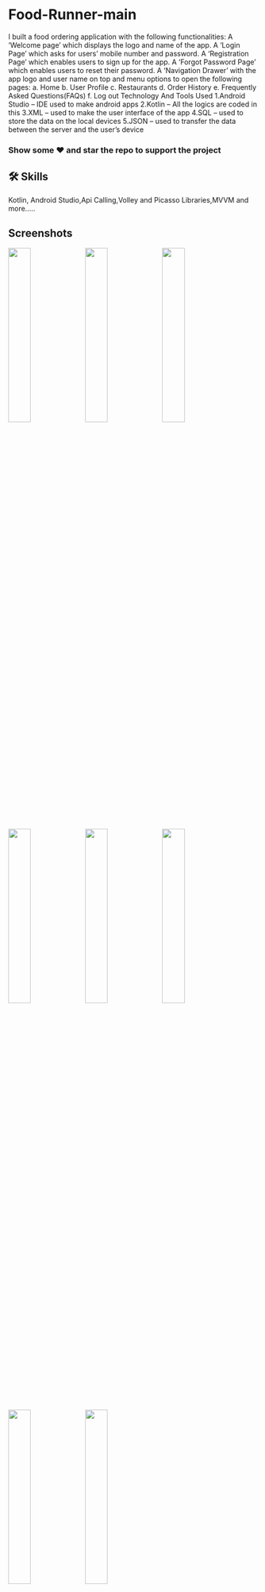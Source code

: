# Food-Runner-main

 I built a food ordering application with the following functionalities: A ‘Welcome page’ which displays the logo 
				    and name of the app. A ‘Login Page’ which asks for users’ mobile number and password. 
				    A ‘Registration Page’ which enables users to sign up for the app. A ‘Forgot Password Page’ which enables users to reset their
				    password. A ‘Navigation Drawer’ with the app logo and user name on top and menu options to open the following pages: 
				    a. Home b. User Profile c. Restaurants d. Order History e. Frequently Asked Questions(FAQs) f. Log out
				    Technology And Tools Used 1.Android Studio – IDE used to make android apps 
				    2.Kotlin – All the logics are coded in this 3.XML – used to make the user interface of the app 
				    4.SQL – used to store the data on the local devices 
				    5.JSON – used to transfer the data between the server and the user’s device

### Show some ❤️ and star the repo to support the project

## 🛠 Skills
Kotlin, Android Studio,Api Calling,Volley and Picasso Libraries,MVVM and more.....

## Screenshots

<p float="right">
<img src="https://user-images.githubusercontent.com/87303673/221324966-f09f56c6-5bdf-4367-b9a7-b804b2161d86.jpg" width=30% height=30%>
<img src="https://user-images.githubusercontent.com/87303673/221325634-b14684c3-968a-4919-9337-18a04020914d.jpg" width=30% height=30%>
<img src="https://user-images.githubusercontent.com/87303673/221325647-83bc2399-0466-4beb-9433-5f99f1bb77c8.jpg" width=30% height=30%>
<img src="https://user-images.githubusercontent.com/87303673/221325750-c42075cd-0f71-4ec3-baf8-73b4abf3ff26.jpg" width=30% height=30%>
<img src="https://user-images.githubusercontent.com/87303673/221325815-bdc7c1c4-bdc2-4df7-b18e-77f94892e206.jpg" width=30% height=30%>
<img src="https://user-images.githubusercontent.com/87303673/221325833-8ba06f77-0898-497b-80bc-7cdb146e6ea4.jpg" width=30% height=30%>
<img src="https://user-images.githubusercontent.com/87303673/221325865-d2ee276b-52ce-44fb-88f7-d971da8779b1.jpg" width=30% height=30%>
<img src="https://user-images.githubusercontent.com/87303673/221325675-4ac8707b-4647-41b2-93ea-1650e01baead.jpg" width=30% height=30%>
</p>

## 🚀 About Me
- 👋 Hi, I’m @SandeepSaini9
- 👀 I’m interested in ...App Development
- 🌱 I’m currently learning ...Full Time Flutter Development
- 💞️ I’m looking to collaborate on ...Flutter Development
- 📫 How to reach me 
- Mail me at sandeepsaini74608@gmail.com
- www.linkedin.com/in/sandeep-saini-6a32801b3/
